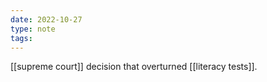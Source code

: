 ```yaml
---
date: 2022-10-27
type: note
tags: 
---
```


[[supreme court]] decision that overturned [[literacy tests]].
